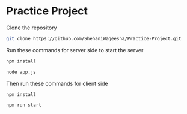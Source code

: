 <h1>Practice Project</h1>

Clone the repository
```sh
git clone https://github.com/ShehaniWageesha/Practice-Project.git
```

Run these commands for server side to start the server

```sh
npm install
```

```sh
node app.js
```

Then run these commands for client side

```sh
npm install
```

```sh
npm run start
```

